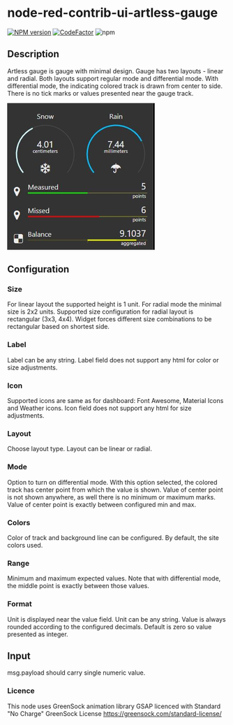 # node-red-contrib-ui-artless-gauge



[![NPM version][npm-image]][npm-url]
[![CodeFactor](https://www.codefactor.io/repository/github/hotnipi/node-red-contrib-ui-artless-gauge/badge)](https://www.codefactor.io/repository/github/hotnipi/node-red-contrib-ui-state-trail)
![npm](https://img.shields.io/npm/dm/node-red-contrib-ui-artless-gauge)

[npm-image]: http://img.shields.io/npm/v/node-red-contrib-ui-artless-gauge.svg
[npm-url]: https://www.npmjs.com/package/node-red-contrib-ui-artless-gauge


## Description


Artless gauge is gauge with minimal design. Gauge has two layouts - linear and radial. Both layouts support regular mode and differential mode. With differential mode, the indicating colored track is drawn from center to side. There is no tick marks or values presented near the gauge track. 


![Node-RED dashboard widget node-red-contrib-ui-artless-gauge](images/node-red-dashboard-widget-artless-gauge.JPG)


## Configuration
### Size
For linear layout the supported height is 1 unit.
For radial mode the minimal size is 2x2 units. Supported size configuration for radial layout is rectangular (3x3, 4x4). Widget forces different size combinations to be rectangular based on shortest side.

### Label
Label can be any string. Label field does not support any html for color or size adjustments.

### Icon
Supported icons are same as for dashboard: Font Awesome, Material Icons and Weather icons. 
Icon field does not support any html for size adjustments.

### Layout
Choose layout type. Layout can be linear or radial.

### Mode
Option to turn on differential mode. With this option selected, the colored track has center point from which the value is shown. Value of center point is not shown anywhere, as well there is no minimum or maximum marks. Value of center point is exactly between configured min and max.

### Colors
Color of track and background line can be configured. By default, the site colors used.

### Range
Minimum and maximum expected values. Note that with differential mode, the middle point is exactly between those values.

### Format
Unit is displayed near the value field. Unit can be any string.
Value is always rounded according to the configured decimals. Default is zero so value presented as integer.  

## Input 
msg.payload should carry single numeric value.


### Licence

This node uses GreenSock animation library GSAP licenced with Standard "No Charge" GreenSock License
https://greensock.com/standard-license/

